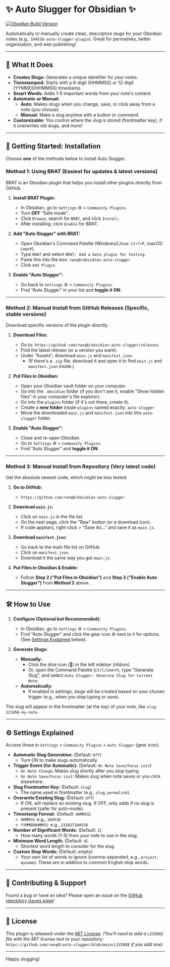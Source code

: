 # ✨ Auto Slugger for Obsidian ✨

[![Obsidian Build Version](https://img.shields.io/badge/Obsidian-v0.15.0+-purple.svg)](https://obsidian.md)
<!-- You can add more badges later, like a release version, if you set up GitHub Actions -->

Automatically or manually create clean, descriptive slugs for your Obsidian notes (e.g., `104538-auto-slugger-plugin`). Great for permalinks, better organization, and web publishing!

---

## 🌟 What It Does

*   **Creates Slugs:** Generates a unique identifier for your notes.
*   **Timestamped:** Starts with a 6-digit (HHMMSS) or 12-digit (YYMMDDHHMMSS) timestamp.
*   **Smart Words:** Adds 1-5 important words from your note's content.
*   **Automatic or Manual:**
    *   **Auto:** Makes slugs when you change, save, or click away from a note (you choose).
    *   **Manual:** Make a slug anytime with a button or command.
*   **Customizable:** You control where the slug is stored (frontmatter key), if it overwrites old slugs, and more!

---

## 🚀 Getting Started: Installation

Choose **one** of the methods below to install Auto Slugger.

### Method 1: Using BRAT (Easiest for updates & latest versions)

BRAT is an Obsidian plugin that helps you install other plugins directly from GitHub.

1.  **Install BRAT Plugin:**
    *   In Obsidian, go to `Settings` ⚙️ > `Community Plugins`.
    *   Turn **OFF** "Safe mode".
    *   Click `Browse`, search for `BRAT`, and click `Install`.
    *   After installing, click `Enable` for BRAT.

2.  **Add "Auto Slugger" with BRAT:**
    *   Open Obsidian's Command Palette (Windows/Linux: `Ctrl+P`, macOS: `Cmd+P`).
    *   Type `BRAT` and select `BRAT: Add a beta plugin for testing`.
    *   Paste this into the box: `rwnq8/obsidian-auto-slugger`
    *   Click `Add Plugin`.

3.  **Enable "Auto Slugger":**
    *   Go back to `Settings` ⚙️ > `Community Plugins`.
    *   Find "Auto Slugger" in your list and **toggle it ON**.

---

### Method 2: Manual Install from GitHub Releases (Specific, stable versions)

Download specific versions of the plugin directly.

1.  **Download Files:**
    *   Go to: `https://github.com/rwnq8/obsidian-auto-slugger/releases`
    *   Find the latest release (or a version you want).
    *   Under "Assets", download `main.js` and `manifest.json`.
        *   (If there's a `.zip` file, download it and open it to find `main.js` and `manifest.json` inside.)

2.  **Put Files in Obsidian:**
    *   Open your Obsidian vault folder on your computer.
    *   Go into the `.obsidian` folder (if you don't see it, enable "Show hidden files" in your computer's file explorer).
    *   Go into the `plugins` folder (if it's not there, create it).
    *   Create a **new folder** inside `plugins` named exactly: `auto-slugger`
    *   Move the downloaded `main.js` and `manifest.json` into this `auto-slugger` folder.

3.  **Enable "Auto Slugger":**
    *   Close and re-open Obsidian.
    *   Go to `Settings` ⚙️ > `Community Plugins`.
    *   Find "Auto Slugger" and **toggle it ON**.

---

### Method 3: Manual Install from Repository (Very latest code)

Get the absolute newest code, which might be less tested.

1.  **Go to GitHub:**
    *   `https://github.com/rwnq8/obsidian-auto-slugger`

2.  **Download `main.js`:**
    *   Click on `main.js` in the file list.
    *   On the next page, click the "Raw" button (or a download icon).
    *   If code appears, right-click > "Save As..." and save it as `main.js`.

3.  **Download `manifest.json`:**
    *   Go back to the main file list on GitHub.
    *   Click on `manifest.json`.
    *   Download it the same way you got `main.js`.

4.  **Put Files in Obsidian & Enable:**
    *   Follow **Step 2 ("Put Files in Obsidian")** and **Step 3 ("Enable Auto Slugger")** from **Method 2** above.

---

## 🛠️ How to Use

1.  **Configure (Optional but Recommended):**
    *   In Obsidian, go to `Settings` ⚙️ > `Community Plugins`.
    *   Find "Auto Slugger" and click the gear icon ⚙️ next to it for options. (See [Settings Explained](#-settings-explained) below).

2.  **Generate Slugs:**
    *   **Manually:**
        *   Click the dice icon (🎲) in the left sidebar (ribbon).
        *   Or, open the Command Palette (`Ctrl/Cmd+P`), type "Generate Slug", and select `Auto Slugger: Generate Slug for Current Note`.
    *   **Automatically:**
        *   If enabled in settings, slugs will be created based on your chosen trigger (e.g., when you stop typing or save).

The slug will appear in the frontmatter (at the top) of your note, like `slug: 123456-my-note`.

---

## ⚙️ Settings Explained

Access these in `Settings` > `Community Plugins` > `Auto Slugger` (gear icon).

*   **Automatic Slug Generation:** (Default: `Off`)
    *   Turn ON to make slugs automatically.
*   **Trigger Event (for Automatic):** (Default: `On Note Save/Focus Lost`)
    *   `On Note Change`: Makes slug shortly after you stop typing.
    *   `On Note Save/Focus Lost`: Makes slug when note saves or you click elsewhere.
*   **Slug Frontmatter Key:** (Default: `slug`)
    *   The name used in frontmatter (e.g., `slug`, `permalink`).
*   **Overwrite Existing Slug:** (Default: `Off`)
    *   If ON, will replace an existing slug. If OFF, only adds if no slug is present (safer for auto-mode).
*   **Timestamp Format:** (Default: `HHMMSS`)
    *   `HHMMSS`: e.g., `104538`
    *   `YYMMDDHHMMSS`: e.g., `231027104538`
*   **Number of Significant Words:** (Default: `2`)
    *   How many words (1-5) from your note to use in the slug.
*   **Minimum Word Length:** (Default: `4`)
    *   Shortest word length to consider for the slug.
*   **Custom Stop Words:** (Default: *empty*)
    *   Your own list of words to ignore (comma-separated, e.g., `project, myname`). These are in addition to common English stop words.

---

## 🤝 Contributing & Support

Found a bug or have an idea? Please open an issue on the [GitHub repository issues page](https://github.com/rwnq8/obsidian-auto-slugger/issues)!

---

## 📜 License

This plugin is released under the [MIT License](LICENSE).
*(You'll need to add a `LICENSE` file with the MIT license text to your repository: `https://github.com/rwnq8/auto-slugger/blob/main/LICENSE` if you add one)*

---

Happy slugging!
